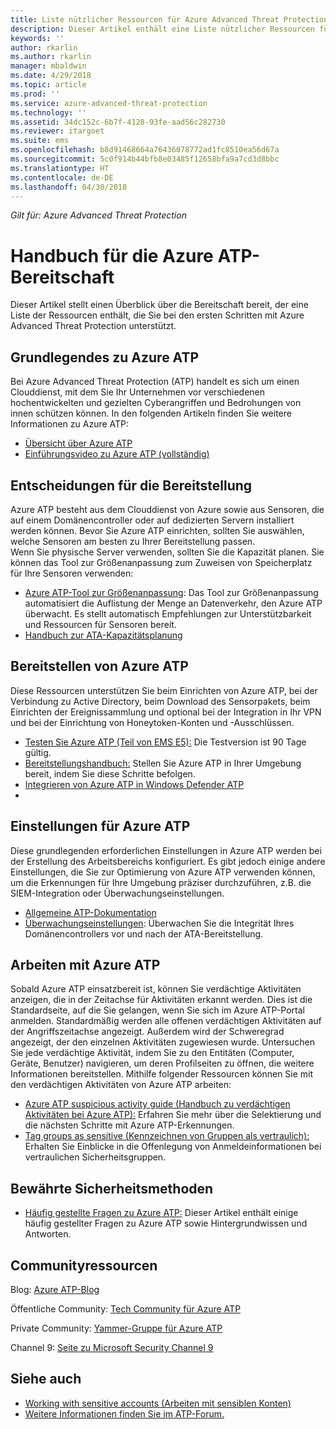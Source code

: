 ```yaml
---
title: Liste nützlicher Ressourcen für Azure Advanced Threat Protection | Microsoft-Dokumentation
description: Dieser Artikel enthält eine Liste nützlicher Ressourcen für Azure ATP.
keywords: ''
author: rkarlin
ms.author: rkarlin
manager: mbaldwin
ms.date: 4/29/2018
ms.topic: article
ms.prod: ''
ms.service: azure-advanced-threat-protection
ms.technology: ''
ms.assetid: 34dc152c-6b7f-4128-93fe-aad56c282730
ms.reviewer: itargoet
ms.suite: ems
ms.openlocfilehash: b8d91468664a76436078772ad1fc8510ea56d67a
ms.sourcegitcommit: 5c0f914b44bfb8e03485f12658bfa9a7cd3d8bbc
ms.translationtype: HT
ms.contentlocale: de-DE
ms.lasthandoff: 04/30/2018
---
```

*Gilt für: Azure Advanced Threat Protection*



# <a name="azure-atp-readiness-guide"></a>Handbuch für die Azure ATP-Bereitschaft

Dieser Artikel stellt einen Überblick über die Bereitschaft bereit, der eine Liste der Ressourcen enthält, die Sie bei den ersten Schritten mit Azure Advanced Threat Protection unterstützt. 

## <a name="understanding-azure-atp"></a>Grundlegendes zu Azure ATP

Bei Azure Advanced Threat Protection (ATP) handelt es sich um einen Clouddienst, mit dem Sie Ihr Unternehmen vor verschiedenen hochentwickelten und gezielten Cyberangriffen und Bedrohungen von innen schützen können. In den folgenden Artikeln finden Sie weitere Informationen zu Azure ATP: 
- [Übersicht über Azure ATP](what-is-atp.md)
- [Einführungsvideo zu Azure ATP (vollständig)](https://www.youtube.com/watch?v=KX-xpFc0sBw) 

## <a name="deployment-decisions"></a>Entscheidungen für die Bereitstellung

Azure ATP besteht aus dem Clouddienst von Azure sowie aus Sensoren, die auf einem Domänencontroller oder auf dedizierten Servern installiert werden können. Bevor Sie Azure ATP einrichten, sollten Sie auswählen, welche Sensoren am besten zu Ihrer Bereitstellung passen.<br>Wenn Sie physische Server verwenden, sollten Sie die Kapazität planen. Sie können das Tool zur Größenanpassung zum Zuweisen von Speicherplatz für Ihre Sensoren verwenden: 
- [Azure ATP-Tool zur Größenanpassung](http://aka.ms/aatpsizingtool): Das Tool zur Größenanpassung automatisiert die Auflistung der Menge an Datenverkehr, den Azure ATP überwacht. Es stellt automatisch Empfehlungen zur Unterstützbarkeit und Ressourcen für Sensoren bereit. 
- [Handbuch zur ATA-Kapazitätsplanung](atp-capacity-planning.md)

## <a name="deploy-azure-atp"></a>Bereitstellen von Azure ATP

Diese Ressourcen unterstützen Sie beim Einrichten von Azure ATP, bei der Verbindung zu Active Directory, beim Download des Sensorpakets, beim Einrichten der Ereignissammlung und optional bei der Integration in Ihr VPN und bei der Einrichtung von Honeytoken-Konten und -Ausschlüssen. 
- [Testen Sie Azure ATP (Teil von EMS E5):](http://aka.ms/aatptrial) Die Testversion ist 90 Tage gültig.
- [Bereitstellungshandbuch:](install-atp-step1.md) Stellen Sie Azure ATP in Ihrer Umgebung bereit, indem Sie diese Schritte befolgen.
- [Integrieren von Azure ATP in Windows Defender ATP](integrate-wd-atp.md)
- 
## <a name="azure-atp-settings"></a>Einstellungen für Azure ATP

Diese grundlegenden erforderlichen Einstellungen in Azure ATP werden bei der Erstellung des Arbeitsbereichs konfiguriert. Es gibt jedoch einige andere Einstellungen, die Sie zur Optimierung von Azure ATP verwenden können, um die Erkennungen für Ihre Umgebung präziser durchzuführen, z.B. die SIEM-Integration oder Überwachungseinstellungen. 

- [Allgemeine ATP-Dokumentation](what-is-atp.md)
- [Überwachungseinstellungen](https://blogs.technet.microsoft.com/positivesecurity/2017/08/18/ata-auditing-auditpol-advanced-audit-settings-enforcement-lightweight-gateway-service-discovery/): Überwachen Sie die Integrität Ihres Domänencontrollers vor und nach der ATA-Bereitstellung. 

## <a name="work-with-azure-atp"></a>Arbeiten mit Azure ATP

Sobald Azure ATP einsatzbereit ist, können Sie verdächtige Aktivitäten anzeigen, die in der Zeitachse für Aktivitäten erkannt werden. Dies ist die Standardseite, auf die Sie gelangen, wenn Sie sich im Azure ATP-Portal anmelden. Standardmäßig werden alle offenen verdächtigen Aktivitäten auf der Angriffszeitachse angezeigt. Außerdem wird der Schweregrad angezeigt, der den einzelnen Aktivitäten zugewiesen wurde. Untersuchen Sie jede verdächtige Aktivität, indem Sie zu den Entitäten (Computer, Geräte, Benutzer) navigieren, um deren Profilseiten zu öffnen, die weitere Informationen bereitstellen. Mithilfe folgender Ressourcen können Sie mit den verdächtigen Aktivitäten von Azure ATP arbeiten: 

- [Azure ATP suspicious activity guide (Handbuch zu verdächtigen Aktivitäten bei Azure ATP):](suspicious-activity-guide.md) Erfahren Sie mehr über die Selektierung und die nächsten Schritte mit Azure ATP-Erkennungen.
- [Tag groups as sensitive (Kennzeichnen von Gruppen als vertraulich):](sensitive-accounts.md) Erhalten Sie Einblicke in die Offenlegung von Anmeldeinformationen bei vertraulichen Sicherheitsgruppen.

## <a name="security-best-practices"></a>Bewährte Sicherheitsmethoden

- [Häufig gestellte Fragen zu Azure ATP:](atp-technical-faq.md) Dieser Artikel enthält einige häufig gestellter Fragen zu Azure ATP sowie Hintergrundwissen und Antworten. 
## <a name="community-resources"></a>Communityressourcen

Blog: [Azure ATP-Blog](https://aka.ms/aatpblog)

Öffentliche Community: [Tech Community für Azure ATP](https://aka.ms/AatpCom)

Private Community: [Yammer-Gruppe für Azure ATP](https://www.yammer.com/azureadvisors/#/threads/inGroup?type=in_group&feedId=9386893&view=all)

Channel 9: [Seite zu Microsoft Security Channel 9](https://channel9.msdn.com/Shows/Microsoft-Security/)



## <a name="see-also"></a>Siehe auch

- [Working with sensitive accounts (Arbeiten mit sensiblen Konten)](sensitive-accounts.md)
- [Weitere Informationen finden Sie im ATP-Forum.](https://aka.ms/azureatpcommunity)